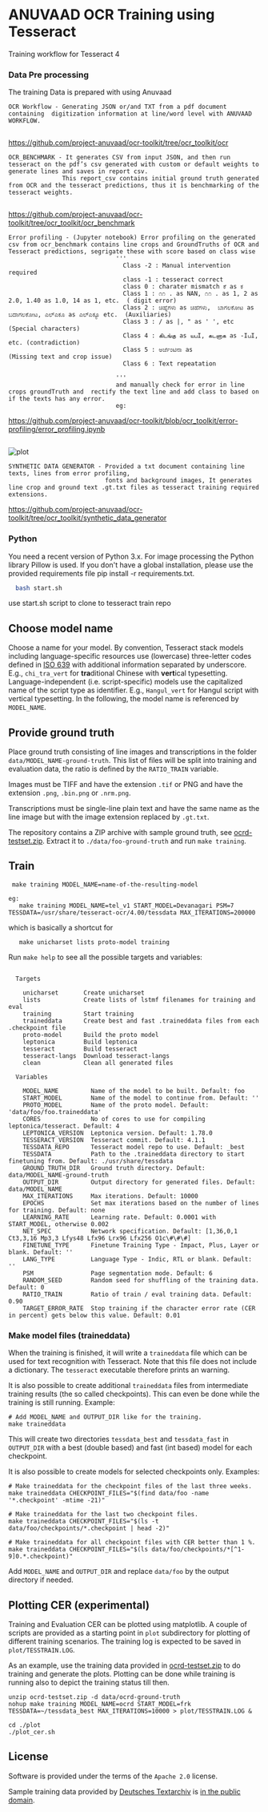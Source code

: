 # ANUVAAD OCR Training using Tesseract

Training workflow for Tesseract 4

### Data Pre processing
The training Data is prepared with using Anuvaad 
```
OCR Workflow - Generating JSON or/and TXT from a pdf document containing  digitization information at line/word level with ANUVAAD WORKFLOW.
               
```
https://github.com/project-anuvaad/ocr-toolkit/tree/ocr_toolkit/ocr
 ```
OCR_BENCHMARK - It generates CSV from input JSON, and then run tesseract on the pdf’s csv generated with custom or default weights to  generate lines and saves in report csv.
                This report_csv contains initial ground truth generated from OCR and the tesseract predictions, thus it is benchmarking of the tesseract weights.
                
```
https://github.com/project-anuvaad/ocr-toolkit/tree/ocr_toolkit/ocr_benchmark
```
Error profiling - (Jupyter notebook) Error profiling on the generated csv from ocr_benchmark contains line crops and GroundTruths of OCR and Tesseract predictions, segrigate these with score based on class wise
                              '''
                                Class -2 : Manual intervention required 
                                class -1 : tesseract correct
                                class 0 : charater mismatch ಕೆ as ಕ
                                Class 1 : ೧೧ . as NAN, ೧೧ . as 1, 2 as 2.0, 1.40 as 1.0, 14 as 1, etc.  ( digit error)
                                Class 2 : ಚಿಹ್ನೆಗಳು as ಚಿಹೆಗಳು,  ಬಾಗಲಕೋಟ as ಬದಾಗಲಕೋಟ, ಎಲ್ಎಕೂ as ಎಲ್‌ಎಕ್ಯೂ etc.  (Auxiliaries)
                                Class 3 : / as |, " as ' ', etc        (Special characters)
                                Class 4 : கிடங்கு as யபI, கடனாக as -IபI, etc. (contradiction)
                                Class 5 : ಅರ್ಜೆಂಟಿನಾ as             (Missing text and crop issue)
                                Class 6 : Text repeatation

                              ''' 
                              and manually check for error in line crops groundTruth and  rectify the text line and add class to based on if the texts has any error.
                              eg:
```
https://github.com/project-anuvaad/ocr-toolkit/blob/ocr_toolkit/error-profiling/error_profiling.ipynb
```
```
![plot](https://github.com/project-anuvaad/ocr-toolkit/blob/ocr_toolkit/error-profiling/error-profiling-img1.png)

```                            
SYNTHETIC DATA GENERATOR - Provided a txt document containing line texts, lines from error profiling, 
                           fonts and background images, It generates line crop and ground text .gt.txt files as tesseract training required extensions.
```
https://github.com/project-anuvaad/ocr-toolkit/tree/ocr_toolkit/synthetic_data_generator


### Python
You need a recent version of Python 3.x. For image processing the Python library Pillow is used. If you don't have a global installation, please use the provided requirements file pip install -r requirements.txt.
```sh
  bash start.sh
```
use start.sh script to clone to tesseract train repo


## Choose model name

Choose a name for your model. By convention, Tesseract stack models including
language-specific resources use (lowercase) three-letter codes defined in
[ISO 639](https://en.wikipedia.org/wiki/List_of_ISO_639-1_codes) with additional
information separated by underscore. E.g., `chi_tra_vert` for **tra**ditional
Chinese with **vert**ical typesetting. Language-independent (i.e. script-specific)
models use the capitalized name of the script type as identifier. E.g.,
`Hangul_vert` for Hangul script with vertical typesetting. In the following,
the model name is referenced by `MODEL_NAME`.

## Provide ground truth

Place ground truth consisting of line images and transcriptions in the folder
`data/MODEL_NAME-ground-truth`. This list of files will be split into training and
evaluation data, the ratio is defined by the `RATIO_TRAIN` variable.

Images must be TIFF and have the extension `.tif` or PNG and have the
extension `.png`, `.bin.png` or `.nrm.png`.

Transcriptions must be single-line plain text and have the same name as the
line image but with the image extension replaced by `.gt.txt`.

The repository contains a ZIP archive with sample ground truth, see
[ocrd-testset.zip](./ocrd-testset.zip). Extract it to `./data/foo-ground-truth` and run
`make training`.

## Train

```
 make training MODEL_NAME=name-of-the-resulting-model
 ```
 ```
 eg:
    make training MODEL_NAME=tel_v1 START_MODEL=Devanagari PSM=7 TESSDATA=/usr/share/tesseract-ocr/4.00/tessdata MAX_ITERATIONS=200000
```

which is basically a shortcut for

```
   make unicharset lists proto-model training
```

Run `make help` to see all the possible targets and variables:

<!-- BEGIN-EVAL -w '```' '```' -- make help -->
```

  Targets

    unicharset       Create unicharset
    lists            Create lists of lstmf filenames for training and eval
    training         Start training
    traineddata      Create best and fast .traineddata files from each .checkpoint file
    proto-model      Build the proto model
    leptonica        Build leptonica
    tesseract        Build tesseract
    tesseract-langs  Download tesseract-langs
    clean            Clean all generated files

  Variables

    MODEL_NAME         Name of the model to be built. Default: foo
    START_MODEL        Name of the model to continue from. Default: ''
    PROTO_MODEL        Name of the proto model. Default: 'data/foo/foo.traineddata'
    CORES              No of cores to use for compiling leptonica/tesseract. Default: 4
    LEPTONICA_VERSION  Leptonica version. Default: 1.78.0
    TESSERACT_VERSION  Tesseract commit. Default: 4.1.1
    TESSDATA_REPO      Tesseract model repo to use. Default: _best
    TESSDATA           Path to the .traineddata directory to start finetuning from. Default: ./usr/share/tessdata
    GROUND_TRUTH_DIR   Ground truth directory. Default: data/MODEL_NAME-ground-truth
    OUTPUT_DIR         Output directory for generated files. Default: data/MODEL_NAME
    MAX_ITERATIONS     Max iterations. Default: 10000
    EPOCHS             Set max iterations based on the number of lines for training. Default: none
    LEARNING_RATE      Learning rate. Default: 0.0001 with START_MODEL, otherwise 0.002
    NET_SPEC           Network specification. Default: [1,36,0,1 Ct3,3,16 Mp3,3 Lfys48 Lfx96 Lrx96 Lfx256 O1c\#\#\#]
    FINETUNE_TYPE      Finetune Training Type - Impact, Plus, Layer or blank. Default: ''
    LANG_TYPE          Language Type - Indic, RTL or blank. Default: ''
    PSM                Page segmentation mode. Default: 6
    RANDOM_SEED        Random seed for shuffling of the training data. Default: 0
    RATIO_TRAIN        Ratio of train / eval training data. Default: 0.90
    TARGET_ERROR_RATE  Stop training if the character error rate (CER in percent) gets below this value. Default: 0.01
```

<!-- END-EVAL -->


### Make model files (traineddata)

When the training is finished, it will write a `traineddata` file which can be used
for text recognition with Tesseract. Note that this file does not include a
dictionary. The `tesseract` executable therefore prints an warning.

It is also possible to create additional `traineddata` files from intermediate
training results (the so called checkpoints). This can even be done while the
training is still running. Example:

    # Add MODEL_NAME and OUTPUT_DIR like for the training.
    make traineddata

This will create two directories `tessdata_best` and `tessdata_fast` in `OUTPUT_DIR`
with a best (double based) and fast (int based) model for each checkpoint.

It is also possible to create models for selected checkpoints only. Examples:

    # Make traineddata for the checkpoint files of the last three weeks.
    make traineddata CHECKPOINT_FILES="$(find data/foo -name '*.checkpoint' -mtime -21)"

    # Make traineddata for the last two checkpoint files.
    make traineddata CHECKPOINT_FILES="$(ls -t data/foo/checkpoints/*.checkpoint | head -2)"

    # Make traineddata for all checkpoint files with CER better than 1 %.
    make traineddata CHECKPOINT_FILES="$(ls data/foo/checkpoints/*[^1-9]0.*.checkpoint)"

Add `MODEL_NAME` and `OUTPUT_DIR` and replace `data/foo` by the output directory if needed.

## Plotting CER (experimental)

Training and Evaluation CER can be plotted using matplotlib. A couple of scripts are provided
as a starting point in `plot` subdirectory for plotting of different training scenarios. The training
log is expected to be saved in `plot/TESSTRAIN.LOG`.

As an example, use the training data provided in 
[ocrd-testset.zip](./ocrd-testset.zip) to do training and generate the plots.
Plotting can be done while training is running also to depict the training status till then.
```
unzip ocrd-testset.zip -d data/ocrd-ground-truth
nohup make training MODEL_NAME=ocrd START_MODEL=frk TESSDATA=~/tessdata_best MAX_ITERATIONS=10000 > plot/TESSTRAIN.LOG &
```
```
cd ./plot
./plot_cer.sh 
```
## License

Software is provided under the terms of the `Apache 2.0` license.

Sample training data provided by [Deutsches Textarchiv](https://deutschestextarchiv.de) is [in the public domain](http://creativecommons.org/publicdomain/mark/1.0/).
